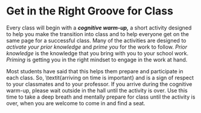 # Get in the Right Groove for Class

Every class will begin with a ***cognitive warm-up,*** a short activity designed to help you make the transition into class and to help everyone get on the same page for a successful class. Many of the activities are designed to *activate your prior knowledge* and *prime you* for the work to follow. *Prior knowledge* is the knowledge that you bring with you to your school work. *Priming* is getting you in the right mindset to engage in the work at hand.

Most students have said that this helps them prepare and participate in each class. So, \textit{arriving on time is important} and is a sign of respect to your classmates and to your professor. If you arrive during the cognitive warm-up, please wait outside in the hall until the activity is over. Use this time to take a deep breath and mentally prepare for class until the activity is over, when you are welcome to come in and find a seat.